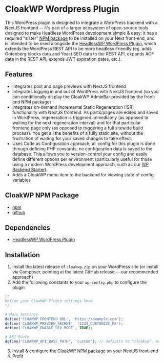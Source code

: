 # CloakWP Wordpress Plugin
This WordPress plugin is designed to integrate a WordPress backend with a NextJS frontend -- it's part of a larger ecosystem of open-source tools designed to make Headless WordPress development simple & easy; it has a required "sister" [NPM package](https://github.com/cloak-labs/cloakwp) to be installed on your Next front-end, and is intended to be used alongside the [HeadlessWP WordPress Plugin](https://github.com/cloak-labs/headless-wp-plugin), which extends the WordPress REST API to be more headless-friendly (eg. adds Gutenberg blocks data and Yoast SEO data to the REST API, expands ACF data in the REST API, extends JWT expiration dates, etc.).

## Features
- Integrates post and page previews with NextJS frontend
- Integrates logging in and out of WordPress with NextJS frontend (so you can conditionally display the CloakWP AdminBar provided by the front-end NPM package)
- Integrates on-demand Incremental Static Regeneration (ISR) functionality with NextJS frontend. As posts/pages are edited and saved in WordPress, regeneration is triggered immediately (as opposed to waiting for the next regeneration interval) and for that particular frontend page only (as opposed to triggering a full sitewide build process). You get all the benefits of a fully static site, without the frustration of waiting for your saved changes to take effect.
- Uses Code as Configuration approach; all config for this plugin is done through defining PHP constants, no configuration data is saved to the database. This allows you to version-control your config and easily define different options per environment (particularly useful for those using a modern WordPress development approach, such as our [WP Backend Starter](https://github.com/cloak-labs/headless-wordpress-backend-starter)).
- Adds a CloakWP menu item to the backend for viewing state of config variables

## CloakWP NPM Package
- [npm](https://www.npmjs.com/package/cloakwp)
- [github](https://github.com/cloak-labs/cloakwp)

## Dependencies
- [HeadlessWP WordPress Plugin](https://github.com/cloak-labs/headless-wp-plugin)

## Installation
1. Install the latest release of `cloakwp.zip` on your WordPress site (or install via Composer, pointing at the latest GitHub release -- our recommended approach)
2. Add the following constants to your `wp-config.php` to configure the plugin
```php
/* 
Define your CloakWP Plugin settings here
*/

# Main Settings
define('CLOAKWP_FRONTEND_URL', 'https://example.com');
define('CLOAKWP_PREVIEW_SECRET', '1234_CUSTOMIZE_ME');
define('CLOAKWP_ENABLE_DEV_MODE', TRUE);

# API Route
define('CLOAKWP_API_BASE_PATH', 'custom'); // defaults to "cloakwp", must match your CloakWP dynamic API route folder name

```
3. Install & configure the [CloakWP NPM package](https://www.npmjs.com/package/cloakwp) on your NextJS front-end
4. Profit
